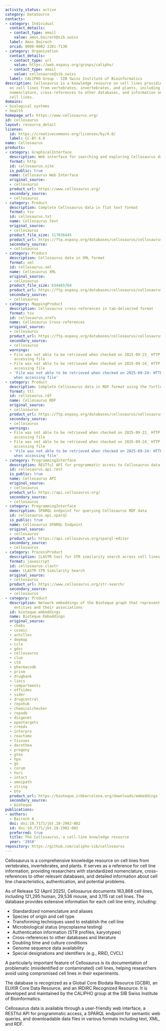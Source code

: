 ```yaml
---
activity_status: active
category: DataSource
contacts:
- category: Individual
  contact_details:
  - contact_type: email
    value: amos.bairoch@sib.swiss
  label: Amos Bairoch
  orcid: 0000-0002-2261-7130
- category: Organization
  contact_details:
  - contact_type: url
    value: https://web.expasy.org/groups/calipho/
  - contact_type: email
    value: cellosaurus@sib.swiss
  label: CALIPHO Group - SIB Swiss Institute of Bioinformatics
description: Cellosaurus is a knowledge resource on cell lines providing information
  on cell lines from vertebrates, invertebrates, and plants, including standardized
  nomenclature, cross-references to other databases, and information on problematic
  cell lines.
domains:
- biological systems
- health
homepage_url: https://www.cellosaurus.org/
id: cellosaurus
layout: resource_detail
license:
  id: https://creativecommons.org/licenses/by/4.0/
  label: CC-BY-4.0
name: Cellosaurus
products:
- category: GraphicalInterface
  description: Web interface for searching and exploring Cellosaurus data
  format: http
  id: cellosaurus.site
  is_public: true
  name: Cellosaurus Web Interface
  original_source:
  - cellosaurus
  product_url: https://www.cellosaurus.org/
  secondary_source:
  - cellosaurus
- category: Product
  description: Complete Cellosaurus data in flat text format
  format: tsv
  id: cellosaurus.txt
  name: Cellosaurus Text
  original_source:
  - cellosaurus
  product_file_size: 117036445
  product_url: https://ftp.expasy.org/databases/cellosaurus/cellosaurus.txt
  secondary_source:
  - cellosaurus
- category: Product
  description: Cellosaurus data in XML format
  format: xml
  id: cellosaurus.xml
  name: Cellosaurus XML
  original_source:
  - cellosaurus
  product_file_size: 634465764
  product_url: https://ftp.expasy.org/databases/cellosaurus/cellosaurus.xml
  secondary_source:
  - cellosaurus
- category: MappingProduct
  description: Cellosaurus cross-references in tab-delimited format
  format: tsv
  id: cellosaurus.xrefs
  name: Cellosaurus Cross-references
  original_source:
  - cellosaurus
  product_url: https://ftp.expasy.org/databases/cellosaurus/cellosaurus_xrefs.tsv
  secondary_source:
  - cellosaurus
  warnings:
  - File was not able to be retrieved when checked on 2025-09-23_ HTTP 404 error when
    accessing file
  - File was not able to be retrieved when checked on 2025-09-24_ HTTP 404 error when
    accessing file
  - 'File was not able to be retrieved when checked on 2025-09-24: HTTP 404 error
    when accessing file'
- category: Product
  description: Complete Cellosaurus data in RDF format using the Turtle syntax
  format: ttl
  id: cellosaurus.rdf
  name: Cellosaurus RDF
  original_source:
  - cellosaurus
  product_url: https://ftp.expasy.org/databases/cellosaurus/cellosaurus.ttl
  secondary_source:
  - cellosaurus
  warnings:
  - File was not able to be retrieved when checked on 2025-09-23_ HTTP 404 error when
    accessing file
  - File was not able to be retrieved when checked on 2025-09-24_ HTTP 404 error when
    accessing file
  - 'File was not able to be retrieved when checked on 2025-09-24: HTTP 404 error
    when accessing file'
- category: ProgrammingInterface
  description: RESTful API for programmatic access to Cellosaurus data
  id: cellosaurus.api.rest
  is_public: true
  name: Cellosaurus API
  original_source:
  - cellosaurus
  product_url: https://api.cellosaurus.org/
  secondary_source:
  - cellosaurus
- category: ProgrammingInterface
  description: SPARQL endpoint for querying Cellosaurus RDF data
  id: cellosaurus.api.sparql
  is_public: true
  name: Cellosaurus SPARQL Endpoint
  original_source:
  - cellosaurus
  product_url: https://api.cellosaurus.org/sparql-editor
  secondary_source:
  - cellosaurus
- category: ProcessProduct
  description: CLASTR tool for STR similarity search across cell lines
  format: javascript
  id: cellosaurus.clastr
  name: CLASTR STR Similarity Search
  original_source:
  - cellosaurus
  product_url: https://www.cellosaurus.org/str-search/
  secondary_source:
  - cellosaurus
- category: Product
  description: Network embeddings of the Bioteque graph that represent biological
    entities and their associations
  id: bioteque.embeddings
  name: Bioteque Embeddings
  original_source:
  - chebi
  - cosmic
  - achilles
  - depmap
  - ccle
  - gdsc
  - cellosaurus
  - clue
  - ctd
  - pharmacodb
  - prism
  - drugbank
  - lincs
  - compartments
  - offsides
  - sider
  - drugcentral
  - repohub
  - chemicalchecker
  - repodb
  - disgenet
  - opentargets
  - creeds
  - interpro
  - reactome
  - tissues
  - dorothea
  - progeny
  - gtex
  - hpa
  - go
  - corum
  - huri
  - intact
  - omnipath
  - string
  - bto
  product_url: https://bioteque.irbbarcelona.org/downloads/embeddings
  secondary_source:
  - bioteque
publications:
- authors:
  - Bairoch A
  doi: doi:10.7171/jbt.18-2902-002
  id: doi:10.7171/jbt.18-2902-002
  preferred: true
  title: The Cellosaurus, a cell-line knowledge resource
  year: '2018'
repository: https://github.com/calipho-sib/cellosaurus
---
```

Cellosaurus is a comprehensive knowledge resource on cell lines from vertebrates, invertebrates, and plants. It serves as a reference for cell line information, providing researchers with standardized nomenclature, cross-references to other relevant databases, and detailed information about cell line characteristics, authentication, and potential problems.

As of Release 52 (April 2025), Cellosaurus documents 163,868 cell lines, including 121,295 human, 29,536 mouse, and 3,115 rat cell lines. The database provides extensive information for each cell line entry, including:

- Standardized nomenclature and aliases
- Species of origin and cell type
- Transforming techniques used to establish the cell line
- Microbiological status (mycoplasma testing)
- Authentication information (STR profiles, karyotypes)
- Cross-references to other databases and literature
- Doubling time and culture conditions
- Genome sequence data availability
- Special designations and identifiers (e.g., RRID, CVCL)

A particularly important feature of Cellosaurus is its documentation of problematic (misidentified or contaminated) cell lines, helping researchers avoid using compromised cell lines in their experiments.

The database is recognized as a Global Core Biodata Resource (GCBR), an ELIXIR Core Data Resource, and an IRDiRC Recognized Resource. It is developed and maintained by the CALIPHO group at the SIB Swiss Institute of Bioinformatics.

Cellosaurus data is available through a user-friendly web interface, a RESTful API for programmatic access, a SPARQL endpoint for semantic web queries, and downloadable data files in various formats including text, XML, and RDF.